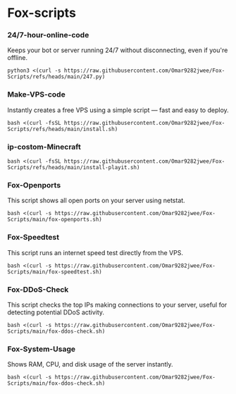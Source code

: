# Fox-scripts

### 24/7-hour-online-code
Keeps your bot or server running 24/7 without disconnecting, even if you're offline.
```
python3 <(curl -s https://raw.githubusercontent.com/Omar9282jwee/Fox-Scripts/refs/heads/main/247.py)
```


### Make-VPS-code
Instantly creates a free VPS using a simple script — fast and easy to deploy.
```
bash <(curl -fsSL https://raw.githubusercontent.com/Omar9282jwee/Fox-Scripts/refs/heads/main/install.sh)
```


### ip-costom-Minecraft

```
bash <(curl -fsSL https://raw.githubusercontent.com/Omar9282jwee/Fox-Scripts/refs/heads/main/install-playit.sh)
```




### Fox-Openports
This script shows all open ports on your server using netstat.
```
bash <(curl -s https://raw.githubusercontent.com/Omar9282jwee/Fox-Scripts/main/fox-openports.sh)
```





### Fox-Speedtest
This script runs an internet speed test directly from the VPS.
```
bash <(curl -s https://raw.githubusercontent.com/Omar9282jwee/Fox-Scripts/main/fox-speedtest.sh)
```









### Fox-DDoS-Check
This script checks the top IPs making connections to your server, useful for detecting potential DDoS activity.
```
bash <(curl -s https://raw.githubusercontent.com/Omar9282jwee/Fox-Scripts/main/fox-ddos-check.sh)
```







### Fox-System-Usage
Shows RAM, CPU, and disk usage of the server instantly. 
```
bash <(curl -s https://raw.githubusercontent.com/Omar9282jwee/Fox-Scripts/main/fox-ddos-check.sh)
```

